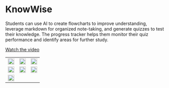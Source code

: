 # KnowWise
Students can use AI to create flowcharts to improve understanding, leverage
markdown for organized note-taking, and generate quizzes to test their knowledge.
The progress tracker helps them monitor their quiz performance and identify areas
for further study.

[Watch the video](https://youtu.be/0MqEp2tdxPk)

<table>
  <tr>
    <td><img src="https://github.com/shariandabre/KnowWise/assets/94830605/1b763ac4-ed84-4fda-9e94-3a4e96d99d2c" width="100%"></td>
    <td><img src="https://github.com/shariandabre/KnowWise/assets/94830605/7dabaabe-5d8d-4c9f-aa9a-1af34e7238e1" width="100%"></td>
    <td><img src="https://github.com/shariandabre/KnowWise/assets/94830605/3b170d1a-0f4d-4576-9929-9831382672d9" width="100%"></td>
  </tr>
  <tr>
    <td><img src="https://github.com/shariandabre/KnowWise/assets/94830605/69fbdc97-a431-46dc-98e1-5018a30a1b62" width="100%"></td>
    <td><img src="https://github.com/shariandabre/NewsFlash_mobile/assets/94830605/c7a0dd22-883f-42aa-8cd5-96ba3134f678" width="100%"></td>
    <td><img src="https://github.com/shariandabre/NewsFlash_mobile/assets/94830605/9d7388a8-23fc-4bb0-bcf5-85f4d6232cdd" width="100%"></td>
  </tr>
  <tr>
    <td><img src="https://github.com/shariandabre/NewsFlash_mobile/assets/94830605/bf108a76-797b-4eed-9ff0-2abfb9de2016" width="100%"></td>
  </tr>
</table>


